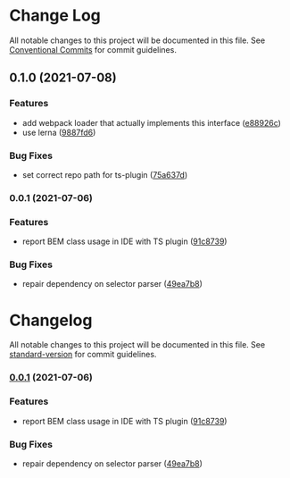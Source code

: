 # Change Log

All notable changes to this project will be documented in this file.
See [Conventional Commits](https://conventionalcommits.org) for commit guidelines.

## 0.1.0 (2021-07-08)


### Features

* add webpack loader that actually implements this interface ([e88926c](https://github.com/bem-modules/bem-modules/commit/e88926c2f25d53aed9f2d1827719b001d6f39990))
* use lerna ([9887fd6](https://github.com/bem-modules/bem-modules/commit/9887fd699a6ebecffb266804b642dfe7da136443))


### Bug Fixes

* set correct repo path for ts-plugin ([75a637d](https://github.com/bem-modules/bem-modules/commit/75a637dadbc66f1003a720e46eec128f9382a6ab))

### 0.0.1 (2021-07-06)


### Features

* report BEM class usage in IDE with TS plugin ([91c8739](https://github.com/bem-modules/bem-modules/commit/91c8739273b21bb4863524d2514598c71530fdf6))


### Bug Fixes

* repair dependency on selector parser ([49ea7b8](https://github.com/bem-modules/bem-modules/commit/49ea7b808b1d39b8d5b4e75201d7ce6950487e5c))



# Changelog

All notable changes to this project will be documented in this file. See [standard-version](https://github.com/conventional-changelog/standard-version) for commit guidelines.

### [0.0.1](https://github.com/bem-modules/bem-modules/compare/v0.0.3...v0.0.1) (2021-07-06)


### Features

* report BEM class usage in IDE with TS plugin ([91c8739](https://github.com/bem-modules/bem-modules/commit/91c8739273b21bb4863524d2514598c71530fdf6))


### Bug Fixes

* repair dependency on selector parser ([49ea7b8](https://github.com/bem-modules/bem-modules/commit/49ea7b808b1d39b8d5b4e75201d7ce6950487e5c))
